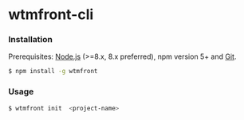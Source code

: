 <!-- npm publish . --registry http://registry.npmjs.org  -->

# wtmfront-cli 

### Installation

Prerequisites: [Node.js](https://nodejs.org/en/) (>=8.x, 8.x preferred), npm version 5+ and [Git](https://git-scm.com/).

``` bash
$ npm install -g wtmfront
```

### Usage

``` bash
$ wtmfront init  <project-name>
```